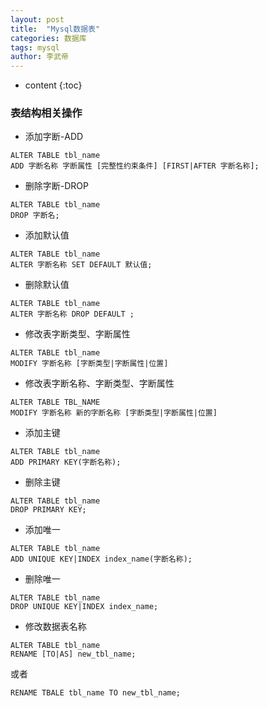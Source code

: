 ```yaml
---
layout: post 
title:  "Mysql数据表" 
categories: 数据库 
tags: mysql 
author: 李武帝 
---
```


* content
{:toc}

### 表结构相关操作

* 添加字断-ADD
```
ALTER TABLE tbl_name
ADD 字断名称 字断属性 [完整性约束条件] [FIRST|AFTER 字断名称];
```
* 删除字断-DROP
```
ALTER TABLE tbl_name
DROP 字断名;
```
* 添加默认值
```
ALTER TABLE tbl_name
ALTER 字断名称 SET DEFAULT 默认值;
```
* 删除默认值
```
ALTER TABLE tbl_name
ALTER 字断名称 DROP DEFAULT ;
```



* 修改表字断类型、字断属性
```
ALTER TABLE tbl_name
MODIFY 字断名称 [字断类型|字断属性|位置]
```
* 修改表字断名称、字断类型、字断属性
```
ALTER TABLE TBL_NAME
MODIFY 字断名称 新的字断名称 [字断类型|字断属性|位置]
```
* 添加主键
```
ALTER TABLE tbl_name
ADD PRIMARY KEY(字断名称);
```
* 删除主键
```
ALTER TABLE tbl_name
DROP PRIMARY KEY;
```
* 添加唯一
```
ALTER TABLE tbl_name
ADD UNIQUE KEY|INDEX index_name(字断名称);
```
* 删除唯一
```
ALTER TABLE tbl_name
DROP UNIQUE KEY|INDEX index_name;
```
* 修改数据表名称
```
ALTER TABLE tbl_name
RENAME [TO|AS] new_tbl_name;
```
或者
```
RENAME TBALE tbl_name TO new_tbl_name;
```
